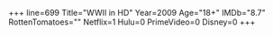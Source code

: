 +++
line=699
Title="WWII in HD"
Year=2009
Age="18+"
IMDb="8.7"
RottenTomatoes=""
Netflix=1
Hulu=0
PrimeVideo=0
Disney=0
+++

